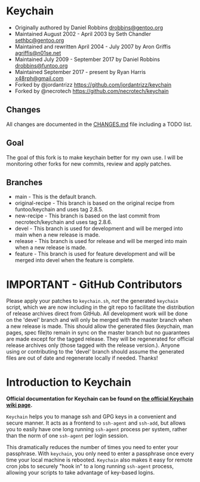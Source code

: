 # Keychain
* Originally authored by Daniel Robbins <drobbins@gentoo.org>
* Maintained August 2002 - April 2003 by Seth Chandler <sethbc@gentoo.org>
* Maintained and rewritten April 2004 - July 2007 by Aron Griffis <agriffis@n01se.net>
* Maintained July 2009 - September 2017 by Daniel Robbins <drobbins@funtoo.org>
* Maintained September 2017 - present by Ryan Harris <x48rph@gmail.com>
* Forked by @jordantrizz https://github.com/jordantrizz/keychain
* Forked by @necrotech https://github.com/necrotech/keychain

## Changes
All changes are documented in the [CHANGES.md](CHANGES.md) file including a TODO list.

## Goal
The goal of this fork is to make keychain better for my own use. I will be monitoring other forks for new commits, review and apply patches.

## Branches
* main - This is the default branch.
* original-recipe - This branch is based on the original recipe from funtoo/keychain and uses tag 2.8.5.
* new-recipe - This branch is based on the last commit from necrotech/keychain and uses tag 2.8.6.
* devel - This branch is used for development and will be merged into main when a new release is made.
* release - This branch is used for release and will be merged into main when a new release is made.
* feature - This branch is used for feature development and will be merged into devel when the feature is complete.

# IMPORTANT - GitHub Contributors

Please apply your patches to `keychain.sh`, *not* the generated `keychain`
script, which we are now including in the git repo to facilitate the
distribution of release archives direct from GitHub. All development work will 
be done on the 'devel' branch and will only be merged with the master branch when 
a new release is made. This should allow the generated files (keychain, man pages,
spec file)to remain in sync on the master branch but no guarantees are made except
for the tagged release. They will be regenerated for official release archives 
only (those tagged with the release version.). Anyone using or contributing to the
'devel' branch should assume the generated files are out of date and regenerate 
locally if needed.
Thanks!

# Introduction to Keychain

**Official documentation for Keychain can be found on [the official Keychain
wiki page](http://www.funtoo.org/Keychain).**

`Keychain` helps you to manage ssh and GPG keys in a convenient and secure
manner. It acts as a frontend to `ssh-agent` and `ssh-add`, but allows you
to easily have one long running `ssh-agent` process per system, rather than
the norm of one `ssh-agent` per login session. 

This dramatically reduces the number of times you need to enter your
passphrase. With `keychain`, you only need to enter a passphrase once every
time your local machine is rebooted. `Keychain` also makes it easy for remote
cron jobs to securely "hook in" to a long running `ssh-agent` process,
allowing your scripts to take advantage of key-based logins.


